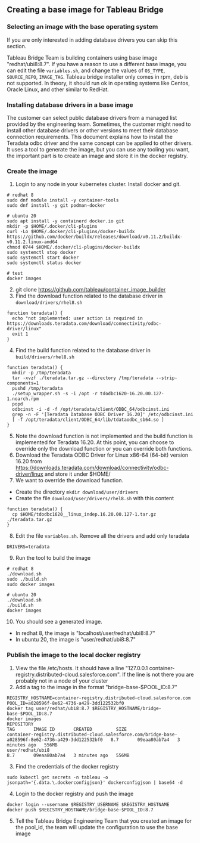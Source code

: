 ## Creating a base image for Tableau Bridge

### Selecting an image with the base operating system
If you are only interested in adding database drivers you can skip this section.

Tableau Bridge Team is building containers using base image "redhat/ubi8:8.7". If you have a reason to use a different base image, you can edit the file `variables.sh`, and change the values of `OS_TYPE`, `SOURCE_REPO`, `IMAGE_TAG`. Tableau bridge installer only comes in rpm, deb is not supported. In theory, it should run ok in operating systems like Centos, Oracle Linux, and other similar to RedHat.

### Installing database drivers in a base image
The customer can select public database drivers from a managed list provided by the engineering team. Sometimes, the customer might need to install other database drivers or other versions to meet their database connection requirements. This document explains how to install the Teradata odbc driver and the same concept can be applied to other drivers. It uses a tool to generate the image, but you can use any tooling you want, the important part is to create an image and store it in the docker registry.

### Create the image
1. Login to any node in your kubernetes cluster. Install docker and git.
```
# redhat 8
sudo dnf module install -y container-tools
sudo dnf install -y git podman-docker

# ubuntu 20
sudo apt install -y containerd docker.io git
mkdir -p $HOME/.docker/cli-plugins
curl -Lo $HOME/.docker/cli-plugins/docker-buildx https://github.com/docker/buildx/releases/download/v0.11.2/buildx-v0.11.2.linux-amd64
chmod 0744 $HOME/.docker/cli-plugins/docker-buildx
sudo systemctl stop docker
sudo systemctl start docker
sudo systemctl status docker

# test
docker images
```
2. git clone https://github.com/tableau/container_image_builder
3. Find the download function related to the database driver in `download/drivers/rhel8.sh`
```
function teradata() {
  echo "not implemented: user action is required in https://downloads.teradata.com/download/connectivity/odbc-driver/linux"
  exit 1
}
```
4. Find the build function related to the database driver in `build/drivers/rhel8.sh`
```
function teradata() {
  mkdir -p /tmp/teradata
  tar -xvzf ./teradata.tar.gz --directory /tmp/teradata --strip-components=1
  pushd /tmp/teradata
  ./setup_wrapper.sh -s -i /opt -r tdodbc1620-16.20.00.127-1.noarch.rpm
  popd
  odbcinst -i -d -f /opt/teradata/client/ODBC_64/odbcinst.ini
  grep -n -F '[Teradata Database ODBC Driver 16.20]' /etc/odbcinst.ini
  [ -f /opt/teradata/client/ODBC_64/lib/tdataodbc_sb64.so ]
}
```
5. Note the download function is not implemented and the build function is implemented for Teradata 16.20. At this point, you can choose to override only the download function or you can override both functions. 
6. Download the Teradata ODBC Driver for Linux x86-64 (64-bit) version 16.20 from https://downloads.teradata.com/download/connectivity/odbc-driver/linux and store it under $HOME/
7. We want to override the download function. 
* Create the directory `mkdir download/user/drivers`
* Create the file `download/user/drivers/rhel8.sh` with this content
```
function teradata() {
  cp $HOME/tdodbc1620__linux_indep.16.20.00.127-1.tar.gz ./teradata.tar.gz
}
```
8. Edit the file `variables.sh`. Remove all the drivers and add only teradata
```
DRIVERS=teradata
```
9. Run the tool to build the image
```
# redhat 8
./download.sh
sudo ./build.sh
sudo docker images

# ubuntu 20
./download.sh
./build.sh
docker images
```
10. You should see a generated image.
* In redhat 8, the image is "localhost/user/redhat/ubi8:8.7"
* In ubuntu 20, the image is "user/redhat/ubi8:8.7"

### Publish the image to the local docker registry
1. View the file /etc/hosts. It should have a line "127.0.0.1 container-registry.distributed-cloud.salesforce.com". If the line is not there you are probably not in a node of your cluster
2. Add a tag to the image in the format "bridge-base-$POOL_ID:8.7"
```
REGISTRY_HOSTNAME=container-registry.distributed-cloud.salesforce.com
POOL_ID=a028596f-8e62-4736-a429-3dd122532bf0
docker tag user/redhat/ubi8:8.7 $REGISTRY_HOSTNAME/bridge-base-$POOL_ID:8.7
docker images
REPOSITORY                                                                                             TAG       IMAGE ID       CREATED         SIZE
container-registry.distributed-cloud.salesforce.com/bridge-base-a028596f-8e62-4736-a429-3dd122532bf0   8.7       09eaa80ab7a4   3 minutes ago   556MB
user/redhat/ubi8                                                                                       8.7       09eaa80ab7a4   3 minutes ago   556MB
```
3. Find the credentials of the docker registry
```
sudo kubectl get secrets -n tableau -o jsonpath='{.data.\.dockerconfigjson}' dockerconfigjson | base64 -d
```
4. Login to the docker registry and push the image
```
docker login --username $REGISTRY_USERNAME $REGISTRY_HOSTNAME
docker push $REGISTRY_HOSTNAME/bridge-base-$POOL_ID:8.7
```
5. Tell the Tableau Bridge Engineering Team that you created an image for the pool_id, the team will update the configuration to use the base image
